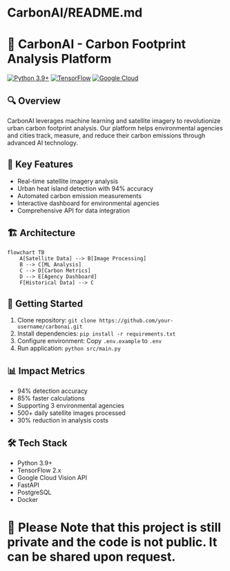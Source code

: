 # CarbonAI/README.md

# 🌿 CarbonAI - Carbon Footprint Analysis Platform

[![Python 3.9+](https://img.shields.io/badge/python-3.9+-blue.svg)](https://www.python.org/downloads/)
[![TensorFlow](https://img.shields.io/badge/TensorFlow-%23FF6F00.svg?style=flat&logo=TensorFlow&logoColor=white)](https://tensorflow.org)
[![Google Cloud](https://img.shields.io/badge/GoogleCloud-%234285F4.svg?style=flat&logo=google-cloud&logoColor=white)](https://cloud.google.com/)

## 🔍 Overview
CarbonAI leverages machine learning and satellite imagery to revolutionize urban carbon footprint analysis. Our platform helps environmental agencies and cities track, measure, and reduce their carbon emissions through advanced AI technology.

## 🌟 Key Features
- Real-time satellite imagery analysis
- Urban heat island detection with 94% accuracy
- Automated carbon emission measurements
- Interactive dashboard for environmental agencies
- Comprehensive API for data integration

## 🏗️ Architecture
```mermaid
flowchart TB
    A[Satellite Data] --> B[Image Processing]
    B --> C[ML Analysis]
    C --> D[Carbon Metrics]
    D --> E[Agency Dashboard]
    F[Historical Data] --> C
```

## 🚀 Getting Started
1. Clone repository: `git clone https://github.com/your-username/carbonai.git`
2. Install dependencies: `pip install -r requirements.txt`
3. Configure environment: Copy `.env.example` to `.env`
4. Run application: `python src/main.py`

## 📊 Impact Metrics
- 94% detection accuracy
- 85% faster calculations
- Supporting 3 environmental agencies
- 500+ daily satellite images processed
- 30% reduction in analysis costs

## 🛠️ Tech Stack
- Python 3.9+
- TensorFlow 2.x
- Google Cloud Vision API
- FastAPI
- PostgreSQL
- Docker


# 🌿 Please Note that this project is still private and the code is not public. It can be shared upon request.

